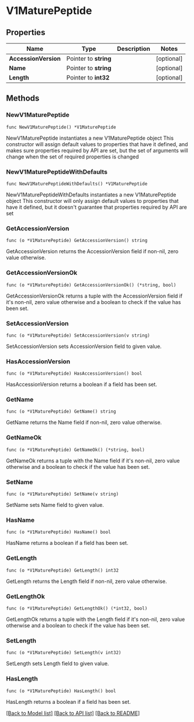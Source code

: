 # V1MaturePeptide

## Properties

Name | Type | Description | Notes
------------ | ------------- | ------------- | -------------
**AccessionVersion** | Pointer to **string** |  | [optional] 
**Name** | Pointer to **string** |  | [optional] 
**Length** | Pointer to **int32** |  | [optional] 

## Methods

### NewV1MaturePeptide

`func NewV1MaturePeptide() *V1MaturePeptide`

NewV1MaturePeptide instantiates a new V1MaturePeptide object
This constructor will assign default values to properties that have it defined,
and makes sure properties required by API are set, but the set of arguments
will change when the set of required properties is changed

### NewV1MaturePeptideWithDefaults

`func NewV1MaturePeptideWithDefaults() *V1MaturePeptide`

NewV1MaturePeptideWithDefaults instantiates a new V1MaturePeptide object
This constructor will only assign default values to properties that have it defined,
but it doesn't guarantee that properties required by API are set

### GetAccessionVersion

`func (o *V1MaturePeptide) GetAccessionVersion() string`

GetAccessionVersion returns the AccessionVersion field if non-nil, zero value otherwise.

### GetAccessionVersionOk

`func (o *V1MaturePeptide) GetAccessionVersionOk() (*string, bool)`

GetAccessionVersionOk returns a tuple with the AccessionVersion field if it's non-nil, zero value otherwise
and a boolean to check if the value has been set.

### SetAccessionVersion

`func (o *V1MaturePeptide) SetAccessionVersion(v string)`

SetAccessionVersion sets AccessionVersion field to given value.

### HasAccessionVersion

`func (o *V1MaturePeptide) HasAccessionVersion() bool`

HasAccessionVersion returns a boolean if a field has been set.

### GetName

`func (o *V1MaturePeptide) GetName() string`

GetName returns the Name field if non-nil, zero value otherwise.

### GetNameOk

`func (o *V1MaturePeptide) GetNameOk() (*string, bool)`

GetNameOk returns a tuple with the Name field if it's non-nil, zero value otherwise
and a boolean to check if the value has been set.

### SetName

`func (o *V1MaturePeptide) SetName(v string)`

SetName sets Name field to given value.

### HasName

`func (o *V1MaturePeptide) HasName() bool`

HasName returns a boolean if a field has been set.

### GetLength

`func (o *V1MaturePeptide) GetLength() int32`

GetLength returns the Length field if non-nil, zero value otherwise.

### GetLengthOk

`func (o *V1MaturePeptide) GetLengthOk() (*int32, bool)`

GetLengthOk returns a tuple with the Length field if it's non-nil, zero value otherwise
and a boolean to check if the value has been set.

### SetLength

`func (o *V1MaturePeptide) SetLength(v int32)`

SetLength sets Length field to given value.

### HasLength

`func (o *V1MaturePeptide) HasLength() bool`

HasLength returns a boolean if a field has been set.


[[Back to Model list]](../README.md#documentation-for-models) [[Back to API list]](../README.md#documentation-for-api-endpoints) [[Back to README]](../README.md)


